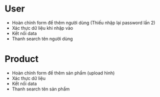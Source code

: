 # User
- Hoàn chỉnh form để thêm người dùng (Thiếu nhập lại password lần 2)
- Xác thực dữ liệu khi nhập vào
- Kết nối data
- Thanh search tên người dùng

# Product
- Hoàn chỉnh form để thêm sản phẩm (upload hình)
- Xác thực dữ liệu 
- Kết nối data
- Thanh search tên sản phẩm